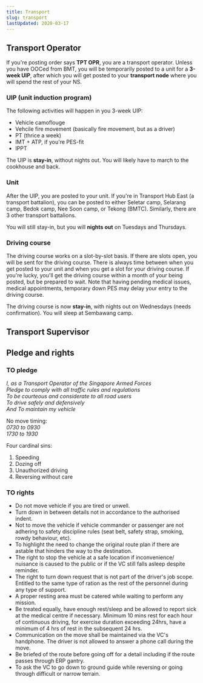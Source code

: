 ```yaml
---
title: Transport
slug: transport
lastUpdated: 2020-03-17
---
```



## Transport Operator

If you're posting order says **TPT OPR**, you are a transport operator. Unless you have OOCed from BMT, you will be temporarily posted to a unit for a **3-week UIP**, after which you will get posted to your **transport node** where you will spend the rest of your NS.

### UIP (unit induction program)
The following activities will happen in you 3-week UIP:
- Vehicle camoflouge
- Vehcile fire movement (basically fire movement, but as a driver)
- PT (thrice a week)
- IMT + ATP, if you're PES-fit
- IPPT

The UIP is **stay-in**, without nights out. You will likely have to march to the cookhouse and back.

### Unit

After the UIP, you are posted to your unit. If you're in Transport Hub East (a transport battalion), you can be posted to either Seletar camp, Selarang camp, Bedok camp, Nee Soon camp, or Tekong (BMTC). Similarly, there are 3 other transport battalions.

You will still stay-in, but you will **nights out** on Tuesdays and Thursdays.

### Driving course
The driving course works on a slot-by-slot basis. If there are slots open, you will be sent for the driving course. There is always time between when you get posted to your unit and when you get a slot for your driving course. If you're lucky, you'll get the driving course within a month of your being posted, but be prepared to wait. Note that having pending medical issues, medical appointments, temporary down PES may delay your entry to the driving course.

The driving course is now **stay-in**, with nights out on Wednesdays (needs confirmation). You will sleep at Sembawang camp.


## Transport Supervisor
<Alert :incomplete="true" />

## Pledge and rights
### TO pledge
*I, as a Transport Operator of the Singapore Armed Forces*\
*Pledge to comply with all traffic rules and regulations*\
*To be courteous and considerate to all road users*\
*To drive safely and defensively*\
*And To maintain my vehicle*

No move timing:\
*0730 to 0930*\
*1730 to 1930*

Four cardinal sins:
1. Speeding
2. Dozing off
3. Unauthorized driving
4. Reversing without care

### TO rights
- Do not move vehicle if you are tired or unwell.
- Turn down in between details not in accordance to the authorised indent.
- Not to move the vehicle if vehicle commander or passenger are not adhering to safety discipline rules (seat belt, safety strap, smoking, rowdy behaviour, etc).
- To highlight the need to change the original route plan if there are astable that hinders the way to the destination. 
- The right to stop the vehicle at a safe location if inconvenience/ nuisance is caused to the public or if the VC still falls asleep despite reminder. 
- The right to turn down request that is not part of the driver's job scope. Entitled to the same type of ration as the rest of the personnel during any type of support.
- A proper resting area must be catered while waiting to perform any mission.
- Be treated equally, have enough rest/sleep and be allowed to report sick at the medical centre if necessary. Minimum 10 mins rest for each hour of continuous driving, for exercise duration exceeding 24hrs, have a minimum of 4 hrs of rest in the subsequent 24 hrs. 
- Communication on the move shall be maintained via the VC's handphone. The driver is not allowed to answer a phone call during the move.
- Be briefed of the route before going off for a detail including if the route passes through ERP gantry.
- To ask the VC to go down to ground guide while reversing or going through difficult or narrow terrain.
